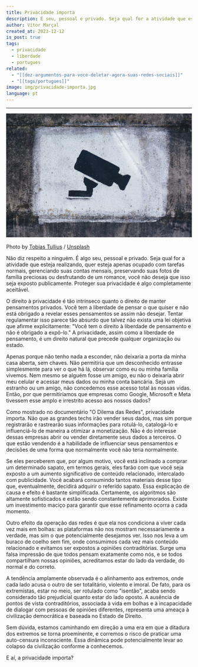 ```yaml
---
title: Privacidade importa
description: É seu, pessoal e privado. Seja qual for a atividade que esteja realizando, proteger sua privacidade é algo completamente aceitável.
author: Vítor Marçal
created_at: 2023-12-12
is_post: true
tags:
  - privacidade
  - liberdade
  - portugues
related:
  - "[[dez-argumentos-para-voce-deletar-agora-suas-redes-sociais]]"
  - "[[tags/portugues]]"
image: img/privacidade-importa.jpg
language: pt
---
```

---
![Privacidade importa](img/privacidade-importa.jpg)

Photo by [Tobias Tullius](https://unsplash.com/@tobiastu?utm_source=ghost&utm_medium=referral&utm_campaign=api-credit) / [Unsplash](https://unsplash.com/?utm_source=ghost&utm_medium=referral&utm_campaign=api-credit)

Não diz respeito a ninguém. É algo seu, pessoal e privado. Seja qual for a atividade que esteja realizando, quer esteja apenas ocupado com tarefas normais, gerenciando suas contas mensais, preservando suas fotos de família preciosas ou desfrutando de um romance, você não deseja que isso seja exposto publicamente. Proteger sua privacidade é algo completamente aceitável.

O direito à privacidade é tão intrínseco quanto o direito de manter pensamentos privados. Você tem a liberdade de pensar o que quiser e não está obrigado a revelar esses pensamentos se assim não desejar. Tentar regulamentar isso parece tão absurdo que talvez não exista uma lei objetiva que afirme explicitamente: "Você tem o direito à liberdade de pensamento e não é obrigado a expô-lo." A privacidade, assim como a liberdade de pensamento, é um direito natural que precede qualquer organização ou estado.

Apenas porque não tenho nada a esconder, não deixaria a porta da minha casa aberta, sem chaves. Não permitiria que um desconhecido entrasse simplesmente para ver o que há lá, observar como eu ou minha família vivemos. Nem mesmo se alguém fosse um amigo, eu não o deixaria abrir meu celular e acessar meus dados ou minha conta bancária. Seja um estranho ou um amigo, não concedemos esse acesso total às nossas vidas. Então, por que permitiríamos que empresas como Google, Microsoft e Meta tivessem esse amplo e irrestrito acesso aos nossos dados?

Como mostrado no documentário "O Dilema das Redes", privacidade importa. Não que as grandes techs irão vender seus dados, mas sim porque registrarão e rastrearão suas informações para rotulá-lo, catalogá-lo e influenciá-lo de maneira a otimizar a monetização. Não é do interesse dessas empresas abrir ou vender diretamente seus dados a terceiros. O que estão vendendo é a habilidade de influenciar seus pensamentos e decisões de uma forma que normalmente você não teria normalmente.

Se eles perceberem que, por algum motivo, você está inclinado a comprar um determinado sapato, em termos gerais, eles farão com que você seja exposto a um aumento significativo de conteúdo relacionado, intercalado com publicidade. Você acabará consumindo tantos materiais desse tipo que, eventualmente, decidirá adquirir o referido sapato. Essa explicação de causa e efeito é bastante simplificada. Certamente, os algoritmos são altamente sofisticados e estão sendo constantemente aprimorados. Existe um investimento maciço para garantir que esse refinamento ocorra a cada momento.

Outro efeito da operação das redes é que ela nos condiciona a viver cada vez mais em bolhas: as plataformas não nos mostram necessariamente a verdade, mas sim o que potencialmente desejamos ver. Isso nos leva a um buraco de coelho sem fim, onde consumimos cada vez mais conteúdo relacionado e evitamos ser expostos a opiniões contraditórias. Surge uma falsa impressão de que todos pensam exatamente como nós, e se todos compartilham nossas opiniões, acreditamos estar do lado da verdade, do normal e do correto.

A tendência amplamente observada é o alinhamento aos extremos, onde cada lado acusa o outro de ser totalitário, violento e imoral. De fato, para os extremistas, estar no meio, ser rotulado como "isentão", acaba sendo considerado tão prejudicial quanto estar do lado oposto. A ausência de pontos de vista contraditórios, associada à vida em bolhas e à incapacidade de dialogar com pessoas de opiniões diferentes, representa uma ameaça à civilização democrática e baseada no Estado de Direito.

Sem dúvida, estamos caminhando em direção a uma era em que a ditadura dos extremos se torna proeminente, e corremos o risco de praticar uma auto-censura inconsciente. Essa dinâmica pode potencialmente levar ao colapso da civilização conforme a conhecemos.

E aí, a privacidade importa?